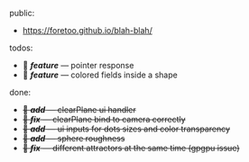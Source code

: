 public:
- https://foretoo.github.io/blah-blah/

todos:

- 💨 ***feature*** — pointer response
- 🧃 ***feature*** — colored fields inside a shape

done:

- ~~👻 ***add*** — clearPlane ui handler~~
- ~~🦀 ***fix*** — clearPlane bind to camera correctly~~
- ~~🤌 ***add*** — ui inputs for dots sizes and color transparency~~
- ~~🍚 ***add*** — sphere roughness~~
- ~~🦀 ***fix*** — different attractors at the same time (gpgpu issue)~~